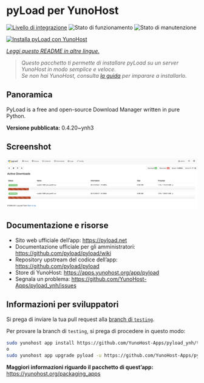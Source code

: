 <!--
N.B.: Questo README è stato automaticamente generato da <https://github.com/YunoHost/apps/tree/master/tools/readme_generator>
NON DEVE essere modificato manualmente.
-->

# pyLoad per YunoHost

[![Livello di integrazione](https://dash.yunohost.org/integration/pyload.svg)](https://dash.yunohost.org/appci/app/pyload) ![Stato di funzionamento](https://ci-apps.yunohost.org/ci/badges/pyload.status.svg) ![Stato di manutenzione](https://ci-apps.yunohost.org/ci/badges/pyload.maintain.svg)

[![Installa pyLoad con YunoHost](https://install-app.yunohost.org/install-with-yunohost.svg)](https://install-app.yunohost.org/?app=pyload)

*[Leggi questo README in altre lingue.](./ALL_README.md)*

> *Questo pacchetto ti permette di installare pyLoad su un server YunoHost in modo semplice e veloce.*  
> *Se non hai YunoHost, consulta [la guida](https://yunohost.org/install) per imparare a installarlo.*

## Panoramica

PyLoad is a free and open-source Download Manager written in pure Python.


**Versione pubblicata:** 0.4.20~ynh3

## Screenshot

![Screenshot di pyLoad](./doc/screenshots/sample.png)

## Documentazione e risorse

- Sito web ufficiale dell’app: <https://pyload.net>
- Documentazione ufficiale per gli amministratori: <https://github.com/pyload/pyload/wiki>
- Repository upstream del codice dell’app: <https://github.com/pyload/pyload>
- Store di YunoHost: <https://apps.yunohost.org/app/pyload>
- Segnala un problema: <https://github.com/YunoHost-Apps/pyload_ynh/issues>

## Informazioni per sviluppatori

Si prega di inviare la tua pull request alla [branch di `testing`](https://github.com/YunoHost-Apps/pyload_ynh/tree/testing).

Per provare la branch di `testing`, si prega di procedere in questo modo:

```bash
sudo yunohost app install https://github.com/YunoHost-Apps/pyload_ynh/tree/testing --debug
o
sudo yunohost app upgrade pyload -u https://github.com/YunoHost-Apps/pyload_ynh/tree/testing --debug
```

**Maggiori informazioni riguardo il pacchetto di quest’app:** <https://yunohost.org/packaging_apps>

